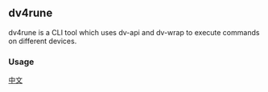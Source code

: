 ## dv4rune

dv4rune is a CLI tool which uses dv-api and dv-wrap to execute commands on different devices.

### Usage

[中文](https://blog.101248.xyz/zh/dv4rune/)

